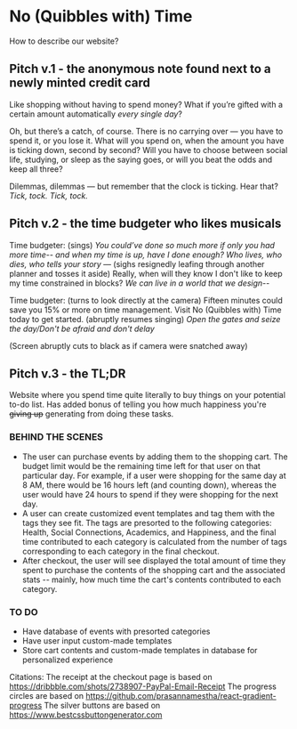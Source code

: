 # No (Quibbles with) Time

How to describe our website?

## Pitch v.1 - the anonymous note found next to a newly minted credit card
Like shopping without having to spend money? What if you’re gifted with a certain amount automatically *every single day*? 

Oh, but there’s a catch, of course. There is no carrying over — you have to spend it, or you lose it. What will you spend on, when the amount you have is ticking down, second by second? Will you have to choose between social life, studying, or sleep as the saying goes, or will you beat the odds and keep all three? 

Dilemmas, dilemmas — but remember that the clock is ticking. Hear that? *Tick, tock. Tick, tock.* 

## Pitch v.2 - the time budgeter who likes musicals
Time budgeter: (sings) *You could’ve done so much more if only you had more time-- and when my time is up, have I done enough? Who lives, who dies, who tells your story —* (sighs resignedly leafing through another planner and tosses it aside) Really, when will they know I don't like to keep my time constrained in blocks? *We can live in a world that we design--*

Time budgeter: (turns to look directly at the camera) Fifteen minutes could save you 15% or more on time management. Visit No (Quibbles with) Time today to get started. (abruptly resumes singing) *Open the gates and seize the day/Don't be afraid and don't delay*

(Screen abruptly cuts to black as if camera were snatched away)

## Pitch v.3 - the TL;DR 
Website where you spend time quite literally to buy things on your potential to-do list. Has added bonus of telling you how much happiness you're ~~giving up~~ generating from doing these tasks.  

### BEHIND THE SCENES
- The user can purchase events by adding them to the shopping cart. The budget limit would be the remaining time left for that user on that particular day. For example, if a user were shopping for the same day at 8 AM, there would be 16 hours left (and counting down), whereas the user would have 24 hours to spend if they were shopping for the next day.
- A user can create customized event templates and tag them with the tags they see fit. The tags are presorted to the following categories: Health, Social Connections, Academics, and Happiness, and the final time contributed to each category is calculated from the number of tags corresponding to each category in the final checkout. 
- After checkout, the user will see displayed the total amount of time they spent to purchase the contents of the shopping cart and the associated stats -- mainly, how much time the cart's contents contributed to each category. 

### TO DO
- Have database of events with presorted categories
- Have user input custom-made templates 
- Store cart contents and custom-made templates in database for personalized experience


Citations:
The receipt at the checkout page is based on https://dribbble.com/shots/2738907-PayPal-Email-Receipt
The progress circles are based on https://github.com/prasannamestha/react-gradient-progress
The silver buttons are based on https://www.bestcssbuttongenerator.com
